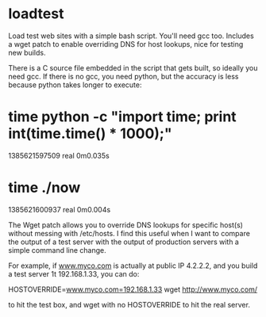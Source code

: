 loadtest
========

Load test web sites with a simple bash script. You'll need gcc too. Includes a wget patch to enable overriding DNS for host lookups, nice for testing new builds.

There is a C source file embedded in the script that gets built, so ideally you need gcc. 
If there is no gcc, you need python, but the accuracy is less because python takes longer to execute:

# time python -c "import time; print int(time.time() * 1000);"
1385621597509
real	0m0.035s

# time ./now
1385621600937
real	0m0.004s


The Wget patch allows you to override DNS lookups for specific host(s) without messing with /etc/hosts. I find this useful when I want to compare the output of a test server with the output of production servers with a simple command line change.

For example, if www.myco.com is actually at public IP 4.2.2.2, and you build a test server 1t 192.168.1.33, you can do:

HOSTOVERRIDE=www.myco.com=192.168.1.33 wget http://www.myco.com/

to hit the test box, and wget with no HOSTOVERRIDE to hit the real server.
